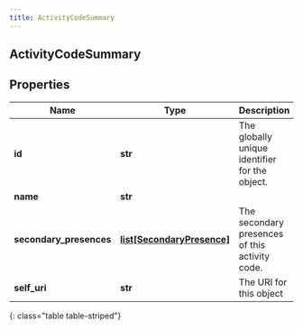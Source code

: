 ```yaml
---
title: ActivityCodeSummary
---
```

## ActivityCodeSummary

## Properties

|Name | Type | Description | Notes|
|------------ | ------------- | ------------- | -------------|
| **id** | **str** | The globally unique identifier for the object. | |
| **name** | **str** |  | [optional] |
| **secondary_presences** | [**list[SecondaryPresence]**](SecondaryPresence.html) | The secondary presences of this activity code. | [optional] |
| **self_uri** | **str** | The URI for this object | [optional] |
{: class="table table-striped"}


